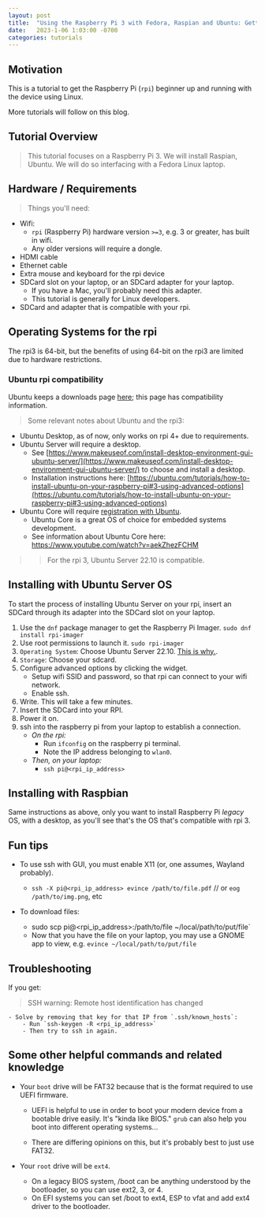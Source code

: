 ```yaml
---
layout: post
title:  "Using the Raspberry Pi 3 with Fedora, Raspian and Ubuntu: Getting Started"
date:   2023-1-06 1:03:00 -0700
categories: tutorials
---
```


## Motivation
This is a tutorial to get the Raspberry Pi (`rpi`) beginner up and running with the device using Linux.

More tutorials will follow on this blog.

## Tutorial Overview
> This tutorial focuses on a Raspberry Pi 3. We will install Raspian, Ubuntu. We will do so interfacing with a Fedora Linux laptop.


## Hardware / Requirements

> Things you'll need:

- Wifi:
    - `rpi` (Raspberry Pi) hardware version `>=3`, e.g. 3 or greater, has built in wifi.
    - Any older versions will require a dongle.
- HDMI cable
- Ethernet cable
- Extra mouse and keyboard for the rpi device
- SDCard slot on your laptop, or an SDCard adapter for your laptop.
    - If you have a Mac, you'll probably need this adapter.
    - This tutorial is generally for Linux developers.
- SDCard and adapter that is compatible with your rpi.

## Operating Systems for the rpi
The rpi3 is 64-bit, but the benefits of using 64-bit on the rpi3 are limited due to hardware restrictions.

### Ubuntu rpi compatibility
Ubuntu keeps a downloads page [here](https://ubuntu.com/download/raspberry-pi); this page has compatibility information.

> Some relevant notes about Ubuntu and the rpi3:

- Ubuntu Desktop, as of now, only works on rpi 4+ due to requirements.
- Ubuntu Server will require a desktop. 
    - See [https://www.makeuseof.com/install-desktop-environment-gui-ubuntu-server/](https://www.makeuseof.com/install-desktop-environment-gui-ubuntu-server/) to choose and install a desktop.
    - Installation instructions here: [https://ubuntu.com/tutorials/how-to-install-ubuntu-on-your-raspberry-pi#3-using-advanced-options](https://ubuntu.com/tutorials/how-to-install-ubuntu-on-your-raspberry-pi#3-using-advanced-options)
- Ubuntu Core will require [registration with Ubuntu](https://ubuntu.com/download/raspberry-pi-core).
    - Ubuntu Core is a great OS of choice for embedded systems development.
    - See information about Ubuntu Core here: https://www.youtube.com/watch?v=aekZhezFCHM

>> For the rpi 3, Ubuntu Server 22.10 is compatible.

## Installing with Ubuntu Server OS

To start the process of installing Ubuntu Server on your rpi, insert an SDCard through its adapter into the SDCard slot on your laptop.

1. Use the `dnf` package manager to get the Raspberry Pi Imager.
    `sudo dnf install rpi-imager`
2. Use root permissions to launch it.
    `sudo rpi-imager`
3. `Operating System`: Choose Ubuntu Server 22.10. [This is why.](https://ubuntu.com/download/raspberry-pi).
4. `Storage`: Choose your sdcard. 
5. Configure advanced options by clicking the widget. 
    - Setup wifi SSID and password, so that rpi can connect to your wifi network.
    - Enable ssh.
6. Write. This will take a few minutes.
7. Insert the SDCard into your RPI.
8. Power it on.
9. ssh into the raspberry pi from your laptop to establish a connection.
    - _On the rpi:_
        - Run `ifconfig` on the raspberry pi terminal.
        - Note the IP address belonging to `wlan0`.
    - _Then, on your laptop:_
        - `ssh pi@<rpi_ip_address>`


## Installing with Raspbian
Same instructions as above, only you want to install Raspberry Pi _legacy_ OS, with a desktop, 
as you'll see that's the OS that's compatible with rpi 3.

## Fun tips
- To use ssh with GUI, you must enable X11 (or, one assumes, Wayland probably).
    - `ssh -X pi@<rpi_ip_address> evince /path/to/file.pdf` // or `eog /path/to/img.png`, etc

- To download files:
    - sudo scp pi@<rpi_ip_address>:/path/to/file ~/local/path/to/put/file`
    - Now that you have the file on your laptop, you may use a GNOME app to view, e.g. `evince ~/local/path/to/put/file`

## Troubleshooting
If you get:
> SSH warning: Remote host identification has changed

    - Solve by removing that key for that IP from `.ssh/known_hosts`:
        - Run `ssh-keygen -R <rpi_ip_address>`
        - Then try to ssh in again.
## Some other helpful commands and related knowledge
- Your `boot` drive will be FAT32 because that is the format required to use UEFI firmware.
    - UEFI is helpful to use in order to boot your modern device from a bootable drive easily. It's "kinda like BIOS." `grub` can also help you boot into different operating systems...

    - There are differing opinions on this, but it's probably best to just use FAT32.

- Your `root` drive will be `ext4`.
    - On a legacy BIOS system, /boot can be anything understood by the bootloader, so you can use ext2, 3, or 4.
    - On EFI systems you can set /boot to ext4, ESP to vfat and add ext4 driver to the bootloader.

